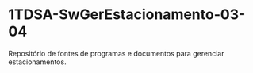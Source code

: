 # 1TDSA-SwGerEstacionamento-03-04
Repositório de fontes de programas e documentos para gerenciar estacionamentos.
